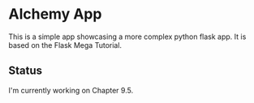 # Alchemy App

This is a simple app showcasing a more complex python flask app. It is based on the Flask Mega Tutorial.

## Status

I'm currently working on Chapter 9.5.
